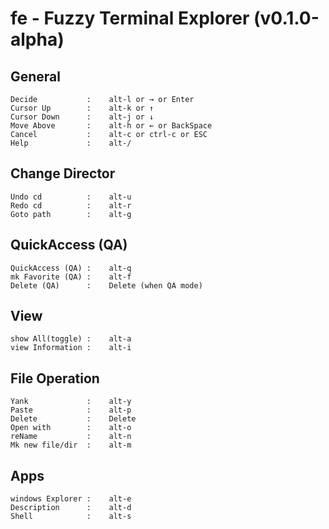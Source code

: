 # fe - Fuzzy Terminal Explorer (v0.1.0-alpha)

## General
```
Decide           :    alt-l or → or Enter
Cursor Up        :    alt-k or ↑
Cursor Down      :    alt-j or ↓
Move Above       :    alt-h or ← or BackSpace
Cancel           :    alt-c or ctrl-c or ESC
Help             :    alt-/
```

## Change Director
```
Undo cd          :    alt-u
Redo cd          :    alt-r
Goto path        :    alt-g
```

## QuickAccess (QA)
```
QuickAccess (QA) :    alt-q
mk Favorite (QA) :    alt-f
Delete (QA)      :    Delete (when QA mode)
```

## View    
```
show All(toggle) :    alt-a
view Information :    alt-i
```

## File Operation
```
Yank             :    alt-y
Paste            :    alt-p
Delete           :    Delete
Open with        :    alt-o
reName           :    alt-n
Mk new file/dir  :    alt-m
```

## Apps
```
windows Explorer :    alt-e
Description      :    alt-d
Shell            :    alt-s
```
